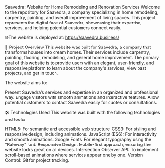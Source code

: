 Saavedra: Website for Home Remodeling and Renovation Services
Welcome to the repository for Saavedra, a company specializing in home remodeling, carpentry, painting, and overall improvement of living spaces. This project represents the digital face of Saavedra, showcasing their expertise, services, and helping potential customers connect easily.

🌐The website is deployed at: https://saavedra.business/

🚀 Project Overview
This website was built for Saavedra, a company that transforms houses into dream homes. Their services include carpentry, painting, flooring, remodeling, and general home improvement. The primary goal of this website is to provide users with an elegant, user-friendly, and responsive platform to learn about the company's services, view past projects, and get in touch.

The website aims to:

Present Saavedra’s services and expertise in an organized and professional way.
Engage visitors with smooth animations and interactive features.
Allow potential customers to contact Saavedra easily for quotes or consultations.

🛠 Technologies Used
This website was built with the following technologies and tools:

HTML5: For semantic and accessible web structure.
CSS3: For styling and responsive design, including animations.
JavaScript (ES6): For interactivity and smooth animations.
Google Fonts: For elegant typography using the "Raleway" font.
Responsive Design: Mobile-first approach, ensuring the website looks great on all devices.
Intersection Observer API: To implement scroll-based animations where services appear one by one.
Version Control: Git for project tracking.
